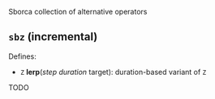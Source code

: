 Sborca collection of alternative operators

## `sbz` (incremental)

Defines:

* `Z` **lerp**(*step* *duration* target): duration-based variant of `Z`

TODO